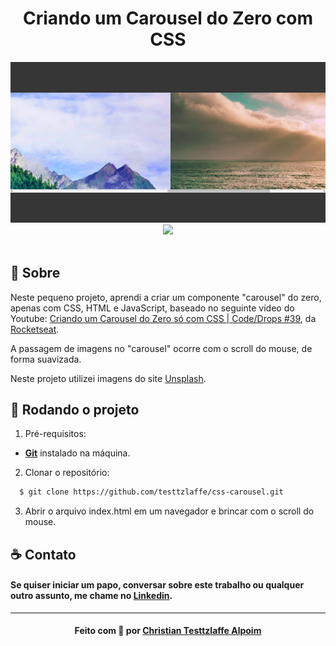 <h1 align="center">Criando um Carousel do Zero com CSS
</h1>

<img alt="Imagem da aplicação" src="carousel.png">

<div align="center">
    <img src="https://img.shields.io/badge/carousel-css-purple"/>
</div>

<br>

## :rocket: Sobre

Neste pequeno projeto, aprendi a criar um componente "carousel" do zero, apenas com CSS, HTML e JavaScript, baseado no seguinte vídeo do Youtube: <a href="https://www.youtube.com/watch?v=SGwHpzgqzgk">Criando um Carousel do Zero só com CSS | Code/Drops #39</a>, da [Rocketseat](https://rocketseat.com.br/).

A passagem de imagens no "carousel" ocorre com o scroll do mouse, de forma suavizada.

Neste projeto utilizei imagens do site [Unsplash](https://unsplash.com/).

## :running: Rodando o projeto

1. Pré-requisitos:

- **[Git](https://git-scm.com/)** instalado na máquina.

2. Clonar o repositório:

```sh
  $ git clone https://github.com/testtzlaffe/css-carousel.git
```

3. Abrir o arquivo index.html em um navegador e brincar com o scroll do mouse.

## :coffee: Contato

<h4>
    Se quiser iniciar um papo, conversar sobre este trabalho ou qualquer outro assunto, me chame no <a href="https://www.linkedin.com/in/christian-testtzlaffe-alpoim/" target="_blank">Linkedin</a>.
</h4>

---

<h4 align="center">
    Feito com 💜 por <a href="https://www.linkedin.com/in/christian-testtzlaffe-alpoim/" target="_blank">Christian Testtzlaffe Alpoim</a>
</h4>
